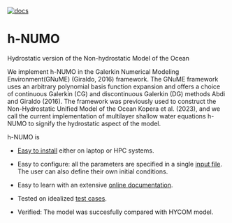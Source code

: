 

[![docs](https://ygahounzo.github.io/NUMO_DOCs)](https://ygahounzo.github.io/NUMO_DOCs)

# h-NUMO

Hydrostatic version of the Non-hydrostatic Model of the Ocean

We implement h-NUMO in the Galerkin Numerical Modeling Environment(GNuME) (Giraldo, 2016) framework. The GNuME framework uses an arbitrary polynomial basis function expansion and offers a choice of continuous Galerkin (CG) and discontinuous Galerkin (DG) methods Abdi and Giraldo (2016). The framework was previously used to construct the Non-Hydrostatic Unified Model of the Ocean Kopera et al. (2023), and we call the current implementation of multilayer shallow water equations h-NUMO to signify the hydrostatic aspect of the
model.

h-NUMO is 

- [Easy to install](https://ygahounzo.github.io/h-NUMO/installation.html) either on laptop or HPC systems.

- Easy to configure: all the parameters are specified in a single [input file](https://ygahounzo.github.io/h-NUMO/running.html). The user can also define their own initial conditions.

- Easy to learn with an extensive [online documentation](https://ygahounzo.github.io/h-NUMO/index.html).

- Tested on idealized [test cases](https://ygahounzo.github.io/h-NUMO/test.html).

- Verified: The model was succesfully compared with HYCOM model.

